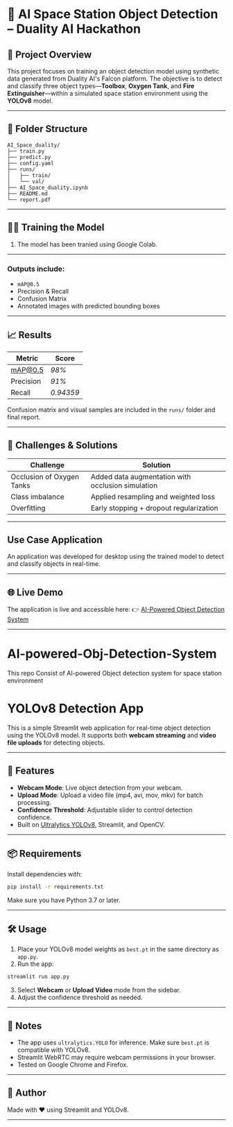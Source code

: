 
# 🔭 AI Space Station Object Detection – Duality AI Hackathon

## 🚀 Project Overview

This project focuses on training an object detection model using synthetic data generated from Duality AI's Falcon platform. The objective is to detect and classify three object types—**Toolbox**, **Oxygen Tank**, and **Fire Extinguisher**—within a simulated space station environment using the **YOLOv8** model.

---

## 📁 Folder Structure

```
AI_Space_duality/
├── train.py
├── predict.py
├── config.yaml
├── runs/
│   ├── train/
│   └── val/
├── AI_Space_duality.ipynb
├── README.md
└── report.pdf
```

---



## 🏋️‍♂️ Training the Model

1. The model has been tranied using Google Colab.

---

### Outputs include:
- `mAP@0.5`
- Precision & Recall
- Confusion Matrix
- Annotated images with predicted bounding boxes

---

## 📈 Results

| Metric           | Score     |
|------------------|-----------|
| mAP@0.5          | _98%_ |
| Precision        | _91%_ |
| Recall           | _0.94359_ |

Confusion matrix and visual samples are included in the `runs/` folder and final report.

---

## 🧠 Challenges & Solutions

| Challenge | Solution |
|----------|----------|
| Occlusion of Oxygen Tanks | Added data augmentation with occlusion simulation |
| Class imbalance | Applied resampling and weighted loss |
| Overfitting | Early stopping + dropout regularization |

---

## Use Case Application 

An application was developed for desktop using the trained model to detect and classify objects in real-time.

---

## 🌐 Live Demo

The application is live and accessible here:
👉 [AI-Powered Object Detection System](https://ai-powered-obj-detection-system.streamlit.app/)


---

# AI-powered-Obj-Detection-System
This repo Consist of AI-powered Object detection system for space station environment


# YOLOv8 Detection App

This is a simple Streamlit web application for real-time object detection using the YOLOv8 model. It supports both **webcam streaming** and **video file uploads** for detecting objects.

---

## 🚀 Features

- **Webcam Mode**: Live object detection from your webcam.
- **Upload Mode**: Upload a video file (mp4, avi, mov, mkv) for batch processing.
- **Confidence Threshold**: Adjustable slider to control detection confidence.
- Built on [Ultralytics YOLOv8](https://docs.ultralytics.com/), Streamlit, and OpenCV.

---

## 📦 Requirements

Install dependencies with:

```bash
pip install -r requirements.txt
```

Make sure you have Python 3.7 or later.

---

## 🛠️ Usage

1. Place your YOLOv8 model weights as `best.pt` in the same directory as `app.py`.
2. Run the app:

```bash
streamlit run app.py
```

3. Select **Webcam** or **Upload Video** mode from the sidebar.
4. Adjust the confidence threshold as needed.


---

## 📌 Notes

- The app uses `ultralytics.YOLO` for inference. Make sure `best.pt` is compatible with YOLOv8.
- Streamlit WebRTC may require webcam permissions in your browser.
- Tested on Google Chrome and Firefox.

---

## 🧠 Author

Made with ❤️ using Streamlit and YOLOv8.

---








